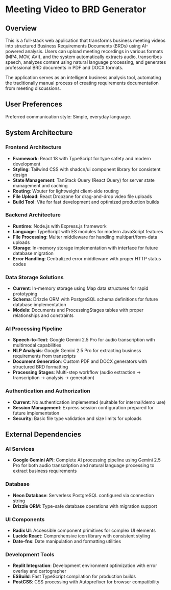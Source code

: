 # Meeting Video to BRD Generator

## Overview

This is a full-stack web application that transforms business meeting videos into structured Business Requirements Documents (BRDs) using AI-powered analysis. Users can upload meeting recordings in various formats (MP4, MOV, AVI), and the system automatically extracts audio, transcribes speech, analyzes content using natural language processing, and generates professional BRD documents in PDF and DOCX formats.

The application serves as an intelligent business analysis tool, automating the traditionally manual process of creating requirements documentation from meeting discussions.

## User Preferences

Preferred communication style: Simple, everyday language.

## System Architecture

### Frontend Architecture
- **Framework**: React 18 with TypeScript for type safety and modern development
- **Styling**: Tailwind CSS with shadcn/ui component library for consistent design
- **State Management**: TanStack Query (React Query) for server state management and caching
- **Routing**: Wouter for lightweight client-side routing
- **File Upload**: React Dropzone for drag-and-drop video file uploads
- **Build Tool**: Vite for fast development and optimized production builds

### Backend Architecture
- **Runtime**: Node.js with Express.js framework
- **Language**: TypeScript with ES modules for modern JavaScript features
- **File Processing**: Multer middleware for handling multipart/form-data uploads
- **Storage**: In-memory storage implementation with interface for future database migration
- **Error Handling**: Centralized error middleware with proper HTTP status codes

### Data Storage Solutions
- **Current**: In-memory storage using Map data structures for rapid prototyping
- **Schema**: Drizzle ORM with PostgreSQL schema definitions for future database implementation
- **Models**: Documents and ProcessingStages tables with proper relationships and constraints

### AI Processing Pipeline
- **Speech-to-Text**: Google Gemini 2.5 Pro for audio transcription with multimodal capabilities
- **NLP Analysis**: Google Gemini 2.5 Pro for extracting business requirements from transcripts
- **Document Generation**: Custom PDF and DOCX generators with structured BRD formatting
- **Processing Stages**: Multi-step workflow (audio extraction → transcription → analysis → generation)

### Authentication and Authorization
- **Current**: No authentication implemented (suitable for internal/demo use)
- **Session Management**: Express session configuration prepared for future implementation
- **Security**: Basic file type validation and size limits for uploads

## External Dependencies

### AI Services
- **Google Gemini API**: Complete AI processing pipeline using Gemini 2.5 Pro for both audio transcription and natural language processing to extract business requirements

### Database
- **Neon Database**: Serverless PostgreSQL configured via connection string
- **Drizzle ORM**: Type-safe database operations with migration support

### UI Components
- **Radix UI**: Accessible component primitives for complex UI elements
- **Lucide React**: Comprehensive icon library with consistent styling
- **Date-fns**: Date manipulation and formatting utilities

### Development Tools
- **Replit Integration**: Development environment optimization with error overlay and cartographer
- **ESBuild**: Fast TypeScript compilation for production builds
- **PostCSS**: CSS processing with Autoprefixer for browser compatibility